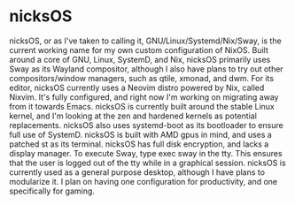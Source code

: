 # nicksOS
nicksOS, or as I've taken to calling it, GNU/Linux/Systemd/Nix/Sway, is the current working name for my own custom configuration of NixOS.
Built around a core of GNU, Linux, SystemD, and Nix, nicksOS primarily uses Sway as its Wayland compositor, although I also have plans to try out other compositors/window managers,
such as qtile, xmonad, and dwm. For its editor, nicksOS currently uses a Neovim distro powered by Nix, called Nixvim. It's fully configured, and right now I'm working on migrating away
from it towards Emacs. nicksOS is currently built around the stable Linux kernel, and I'm looking at the zen and hardened kernels as potential replacements. nicksOS also uses systemd-boot
as its bootloader to ensure full use of SystemD. nicksOS is built with AMD gpus in mind, and uses a patched st as its terminal. nicksOS has full disk encryption, and lacks a display manager.
To execute Sway, type exec sway in the tty. This ensures that the user is logged out of the tty while in a graphical session. nicksOS is currently used as a general purpose desktop, although
I have plans to modularize it. I plan on having one configuration for productivity, and one specifically for gaming.
